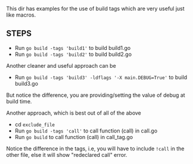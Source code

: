This dir has examples for the use of build tags which are very useful just like macros.

## STEPS
- Run `go build -tags 'build1'` to build build1.go
- Run `go build -tags 'build2'` to build build2.go

Another cleaner and useful approach can be
- Run `go build -tags 'build3' -ldflags '-X main.DEBUG=True'` to build build3.go

But notice the difference, you are providing/setting the value of debug at build time.

Another approach, which is best out of all of the above
- cd `exclude_file`
- Run `go build -tags 'call'` to call function (call) in call.go
- Run `go build` to call function (call) in call_tag.go

Notice the difference in the tags, i.e, you will have to include `!call` in the other file, else it will show "redeclared call" error.

